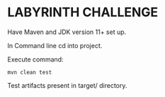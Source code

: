 # LABYRINTH CHALLENGE

Have Maven and JDK version 11+ set up.

In Command line cd into project.

Execute command:

`mvn clean test`

Test artifacts present in target/ directory.
